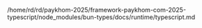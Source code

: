 /home/rd/rd/paykhom-2025/framework-paykhom-com-2025-typescript/node_modules/bun-types/docs/runtime/typescript.md